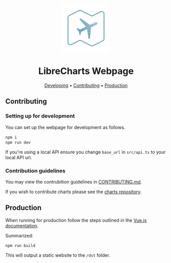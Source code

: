 <p align="center"><img src="https://raw.githubusercontent.com/librecharts/branding/main/raster/logo_transparent.png" alt="project-image" style="width: 150px"></p>
<h1 align="center" id="title">LibreCharts Webpage</h1>
<p align="center">
    <a href="#setting-up-for-development">Developing</a>
     • 
    <a href="#contribution-guidelines">Contributing</a>
     • 
    <a href="#production">Production</a>

</p>


## Contributing

### Setting up for development

You can set up the webpage for development as follows.


```
npm i
npm run dev
```

If you're using a local API ensure you change `base_url` in `src/api.ts` to your local API url.

### Contribution guidelines

You may view the contrubition guidelines in [CONTRIBUTING.md](.github/CONTRIBUTING.md).

If you wish to contribute charts please see the [charts repository](https://github.com/librecharts/charts).


## Production

When running for production follow the steps outlined in the [Vue.js documentation](https://vuejs.org/guide/best-practices/production-deployment.html).

Summarized: 

```
npm run build
```

This will output a static website to the `/dst` folder.